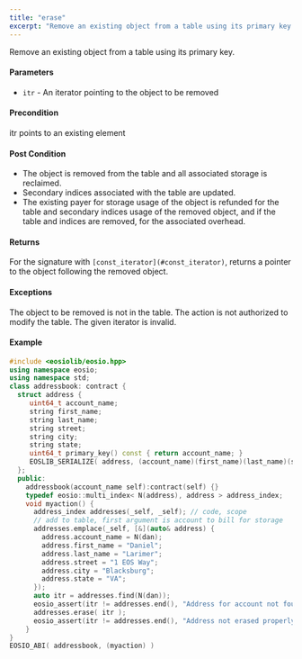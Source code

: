 ```yaml
---
title: "erase"
excerpt: "Remove an existing object from a table using its primary key."
---
```

Remove an existing object from a table using its primary key.

#### Parameters
* `itr` - An iterator pointing to the object to be removed

#### Precondition
itr points to an existing element

#### Post Condition
* The object is removed from the table and all associated storage is reclaimed.
* Secondary indices associated with the table are updated.
* The existing payer for storage usage of the object is refunded for the table and secondary indices usage of the removed object, and if the table and indices are removed, for the associated overhead.

#### Returns
For the signature with `[const_iterator](#const_iterator)`, returns a pointer to the object following the removed object.

#### Exceptions 
The object to be removed is not in the table. The action is not authorized to modify the table. The given iterator is invalid.

#### Example

```cpp
#include <eosiolib/eosio.hpp>
using namespace eosio;
using namespace std;
class addressbook: contract {
  struct address {
     uint64_t account_name;
     string first_name;
     string last_name;
     string street;
     string city;
     string state;
     uint64_t primary_key() const { return account_name; }
     EOSLIB_SERIALIZE( address, (account_name)(first_name)(last_name)(street)(city)(state) )
  };
  public:
    addressbook(account_name self):contract(self) {}
    typedef eosio::multi_index< N(address), address > address_index;
    void myaction() {
      address_index addresses(_self, _self); // code, scope
      // add to table, first argument is account to bill for storage
      addresses.emplace(_self, [&](auto& address) {
        address.account_name = N(dan);
        address.first_name = "Daniel";
        address.last_name = "Larimer";
        address.street = "1 EOS Way";
        address.city = "Blacksburg";
        address.state = "VA";
      });
      auto itr = addresses.find(N(dan));
      eosio_assert(itr != addresses.end(), "Address for account not found");
      addresses.erase( itr );
      eosio_assert(itr != addresses.end(), "Address not erased properly");
    }
}
EOSIO_ABI( addressbook, (myaction) )
```